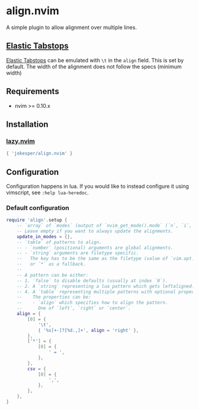 # align.nvim
A simple plugin to allow alignment over multiple lines.

## [Elastic Tabstops](https://nick-gravgaard.com/elastic-tabstops/)
[Elastic Tabstops](https://nick-gravgaard.com/elastic-tabstops/) can be emulated
with `\t` in the `align` field. This is set by default.
The width of the alignment does not follow the specs (minimum width)

## Requirements
- nvim >= 0.10.x

## Installation

### [lazy.nvim](https://github.com/wbthomason/packer.nvim)
```lua
{ 'jokesper/align.nvim' }
```

## Configuration
Configuration happens in lua.
If you would like to instead configure it using vimscript,
see `:help lua-heredoc`.

### Default configuration
```lua
require 'align'.setup {
	-- `array` of `modes` (output of `nvim_get_mode().mode` (`n`, `i`, ...)).
	-- Leave empty if you want to always update the alignments.
	update_in_modes = {},
	-- `table` of patterns to align.
	-- - `number` (positional) arguments are global alignments.
	-- - `string` arguments are filetype specific.
	--   The key has to be the same as the filetype (value of `vim.opt.filetype`)
	--   or `*` as a fallback.
	--
	-- A pattern can be either:
	-- 1. `false` to disable defaults (usually at index `0`).
	-- 2. A `string` representing a lua pattern which gets leftaligned.
	-- 4. A `table` representing multiple patterns with optional properties.
	-- 	  The properties can be:
	-- 	  - `align` which specifies how to align the pattern.
	-- 	    One of `left`, `right` or `center`.
	align = {
		[0] = {
			'\t',
			{ '%s[+-]?[%d.,]+', align = 'right' },
		},
		['*'] = {
			[0] = {
				' = ',
			},
		},
		csv = {
			[0] = {
				',',
			},
		},
	},
}
```
